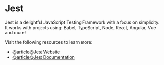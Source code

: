 # Jest

Jest is a delightful JavaScript Testing Framework with a focus on simplicity. It works with projects using: Babel, TypeScript, Node, React, Angular, Vue and more!

Visit the following resources to learn more:

- [@article@Jest Website](https://jestjs.io)
- [@article@Jest Documentation](https://jestjs.io/docs/getting-started)
